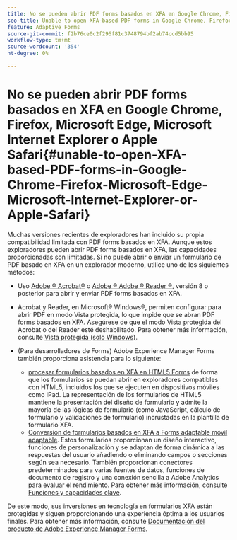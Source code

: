 ```yaml
---
title: No se pueden abrir PDF forms basados en XFA en Google Chrome, Firefox, Microsoft Edge, Microsoft Internet Explorer o Apple Safari
seo-title: Unable to open XFA-based PDF forms in Google Chrome, Firefox, Microsoft Edge, Microsoft Internet Explorer, or Apple Safari
feature: Adaptive Forms
source-git-commit: f2b76ce0c2f296f81c3748794bf2ab74ccd5bb95
workflow-type: tm+mt
source-wordcount: '354'
ht-degree: 0%

---
```



# No se pueden abrir PDF forms basados en XFA en Google Chrome, Firefox, Microsoft Edge, Microsoft Internet Explorer o Apple Safari{#unable-to-open-XFA-based-PDF-forms-in-Google-Chrome-Firefox-Microsoft-Edge-Microsoft-Internet-Explorer-or-Apple-Safari}

Muchas versiones recientes de exploradores han incluido su propia compatibilidad limitada con PDF forms basados en XFA. Aunque estos exploradores pueden abrir PDF forms basados en XFA, las capacidades proporcionadas son limitadas. Si no puede abrir o enviar un formulario de PDF basado en XFA en un explorador moderno, utilice uno de los siguientes métodos:

* Uso [Adobe ® Acrobat®](https://www.adobe.com/acrobat.html) o [Adobe ® Adobe ® Reader ®](https://get.adobe.com/es/reader/), versión 8 o posterior para abrir y enviar PDF forms basados en XFA.
* Acrobat y Reader, en Microsoft® Windows®, permiten configurar para abrir PDF en modo Vista protegida, lo que impide que se abran PDF forms basados en XFA. Asegúrese de que el modo Vista protegida del Acrobat o del Reader esté deshabilitado. Para obtener más información, consulte [Vista protegida (solo Windows)](https://helpx.adobe.com/in/reader/using/protected-mode-windows.html).
* (Para desarrolladores de Forms) Adobe Experience Manager Forms también proporciona asistencia para lo siguiente:

   * [procesar formularios basados en XFA en HTML5 Forms](https://experienceleague.adobe.com/docs/experience-manager-65/forms/html5-forms/introduction.html?#key-capabilities-of-html-forms-br) de forma que los formularios se puedan abrir en exploradores compatibles con HTML5, incluidos los que se ejecuten en dispositivos móviles como iPad. La representación de los formularios de HTML5 mantiene la presentación del diseño de formulario y admite la mayoría de las lógicas de formulario (como JavaScript, cálculo de formulario y validaciones de formulario) incrustadas en la plantilla de formulario XFA.
   * [Conversión de formularios basados en XFA a Forms adaptable móvil adaptable](https://experienceleague.adobe.com/docs/experience-manager-65/forms/adaptive-forms-basic-authoring/creating-adaptive-form.html?#create-an-adaptive-form-based-on-an-xfa-form-template). Estos formularios proporcionan un diseño interactivo, funciones de personalización y se adaptan de forma dinámica a las respuestas del usuario añadiendo o eliminando campos o secciones según sea necesario. También proporcionan conectores predeterminados para varias fuentes de datos, funciones de documento de registro y una conexión sencilla a Adobe Analytics para evaluar el rendimiento. Para obtener más información, consulte [Funciones y capacidades clave](https://experienceleague.adobe.com/docs/experience-manager-cloud-service/content/forms/key-features.html).

De este modo, sus inversiones en tecnología en formularios XFA están protegidas y siguen proporcionando una experiencia óptima a los usuarios finales. Para obtener más información, consulte [Documentación del producto de Adobe Experience Manager Forms](https://experienceleague.adobe.com/docs/experience-manager-cloud-service/content/forms/home.html).
